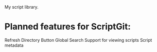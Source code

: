 My script library.

# Planned features for ScriptGit:
Refresh Directory Button
Global Search
Support for viewing scripts
Script metadata